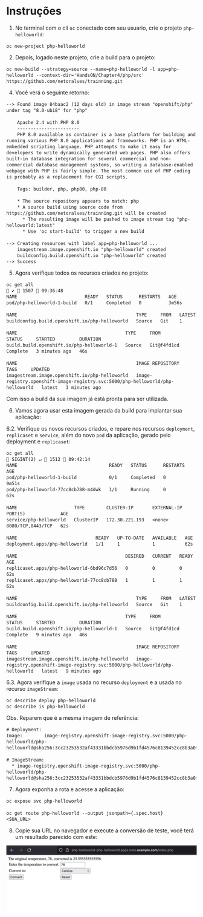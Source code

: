 # Instruções

1. No terminal com o cli ```oc``` conectado com seu usuario, crie o projeto ```php-helloworld```:

```
oc new-project php-helloworld
```

2. Depois, logado neste projeto, crie a build para o projeto:

```
oc new-build --strategy=source --name=php-helloworld -l app=php-helloworld --context-dir='HandsON/Chapter4/php/src' https://github.com/netoralves/trainning.git
```

4. Você verá o seguinte retorno:

``` 
--> Found image 84baac2 (12 days old) in image stream "openshift/php" under tag "8.0-ubi8" for "php"

    Apache 2.4 with PHP 8.0
    -----------------------
    PHP 8.0 available as container is a base platform for building and running various PHP 8.0 applications and frameworks. PHP is an HTML-embedded scripting language. PHP attempts to make it easy for developers to write dynamically generated web pages. PHP also offers built-in database integration for several commercial and non-commercial database management systems, so writing a database-enabled webpage with PHP is fairly simple. The most common use of PHP coding is probably as a replacement for CGI scripts.

    Tags: builder, php, php80, php-80

    * The source repository appears to match: php
    * A source build using source code from https://github.com/netoralves/trainning.git will be created
      * The resulting image will be pushed to image stream tag "php-helloworld:latest"
      * Use 'oc start-build' to trigger a new build

--> Creating resources with label app=php-helloworld ...
    imagestream.image.openshift.io "php-helloworld" created
    buildconfig.build.openshift.io "php-helloworld" created
--> Success
```

5. Agora verifique todos os recursos criados no projeto:
```
oc get all                                                                                                                                                                                  ✔  1507  09:36:48
NAME                         READY   STATUS      RESTARTS   AGE
pod/php-helloworld-1-build   0/1     Completed   0          3m56s

NAME                                            TYPE     FROM   LATEST
buildconfig.build.openshift.io/php-helloworld   Source   Git    1

NAME                                        TYPE     FROM          STATUS     STARTED         DURATION
build.build.openshift.io/php-helloworld-1   Source   Git@f4fd1cd   Complete   3 minutes ago   46s

NAME                                            IMAGE REPOSITORY                                                                 TAGS     UPDATED
imagestream.image.openshift.io/php-helloworld   image-registry.openshift-image-registry.svc:5000/php-helloworld/php-helloworld   latest   3 minutes ago
```

Com isso a build da sua imagem já está pronta para ser utilizada.

6. Vamos agora usar esta imagem gerada da build para implantar sua aplicação:

6.2. Verifique os novos recursos criados, e repare nos recursos ```deployment```, ```replicaset``` e ```service```, além do novo ```pod``` da aplicação, gerado pelo deployment e ```replicaset```:

```
oc get all                                                                                                                                                                        SIGINT(2) ↵  1512  09:42:14
NAME                                  READY   STATUS      RESTARTS   AGE
pod/php-helloworld-1-build            0/1     Completed   0          9m51s
pod/php-helloworld-77cc8cb788-m4dwk   1/1     Running     0          62s

NAME                     TYPE        CLUSTER-IP       EXTERNAL-IP   PORT(S)             AGE
service/php-helloworld   ClusterIP   172.30.221.193   <none>        8080/TCP,8443/TCP   62s

NAME                             READY   UP-TO-DATE   AVAILABLE   AGE
deployment.apps/php-helloworld   1/1     1            1           62s

NAME                                        DESIRED   CURRENT   READY   AGE
replicaset.apps/php-helloworld-6bd96c7d56   0         0         0       62s
replicaset.apps/php-helloworld-77cc8cb788   1         1         1       62s

NAME                                            TYPE     FROM   LATEST
buildconfig.build.openshift.io/php-helloworld   Source   Git    1

NAME                                        TYPE     FROM          STATUS     STARTED         DURATION
build.build.openshift.io/php-helloworld-1   Source   Git@f4fd1cd   Complete   9 minutes ago   46s

NAME                                            IMAGE REPOSITORY                                                                 TAGS     UPDATED
imagestream.image.openshift.io/php-helloworld   image-registry.openshift-image-registry.svc:5000/php-helloworld/php-helloworld   latest   9 minutes ago
```
6.3. Agora verifique a ```image``` usada no recurso ```deployment``` e a usada no recurso ```imageStream```:
```
oc describe deploy php-helloworld
oc describe is php-helloworld
```
Obs. Reparem que é a mesma imagem de referência:
```
# Deployment:
Image:        image-registry.openshift-image-registry.svc:5000/php-helloworld/php-helloworld@sha256:3cc23253532af43331bbdcb5976d9b1fd4576c8139452cc8b3a0f63b1b030e16

# ImageStream:
  * image-registry.openshift-image-registry.svc:5000/php-helloworld/php-helloworld@sha256:3cc23253532af43331bbdcb5976d9b1fd4576c8139452cc8b3a0f63b1b030e16
```
7. Agora exponha a rota e acesse a aplicação:

```
oc expose svc php-helloworld

oc get route php-helloworld --output jsonpath={.spec.host}
<SUA_URL>
```

8. Copie sua URL no navegador e execute a conversão de teste, você terá um resultado parecido com este:

![](images/calculate2.png?raw=true)

